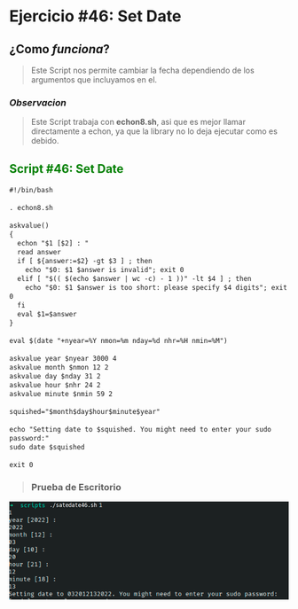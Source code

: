 # Ejercicio #46: Set Date

## ¿Como _funciona_?

>Este Script nos permite cambiar la fecha dependiendo de los argumentos que incluyamos en el.

### _Observacion_ ###
>Este Script trabaja con **echon8.sh**, asi que es mejor llamar directamente a echon, ya que la library no lo deja ejecutar como es debido.

## <span style="color:green">Script #46: Set Date </span> ##

```shell
#!/bin/bash

. echon8.sh

askvalue()
{
  echon "$1 [$2] : "
  read answer
  if [ ${answer:=$2} -gt $3 ] ; then
    echo "$0: $1 $answer is invalid"; exit 0
  elif [ "$(( $(echo $answer | wc -c) - 1 ))" -lt $4 ] ; then
    echo "$0: $1 $answer is too short: please specify $4 digits"; exit 0
  fi
  eval $1=$answer
}

eval $(date "+nyear=%Y nmon=%m nday=%d nhr=%H nmin=%M")

askvalue year $nyear 3000 4
askvalue month $nmon 12 2
askvalue day $nday 31 2
askvalue hour $nhr 24 2
askvalue minute $nmin 59 2

squished="$month$day$hour$minute$year"

echo "Setting date to $squished. You might need to enter your sudo password:"
sudo date $squished

exit 0
```

> ### Prueba de Escritorio ###
![46](46.png)